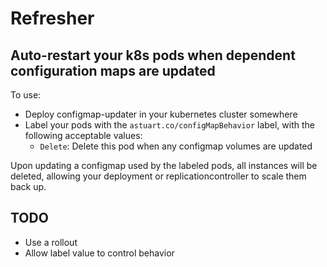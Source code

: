 # Refresher
## Auto-restart your k8s pods when dependent configuration maps are updated

To use:

- Deploy configmap-updater in your kubernetes cluster somewhere
- Label your pods with the `astuart.co/configMapBehavior` label, with the following acceptable values:
  - `Delete`: Delete this pod when any configmap volumes are updated

Upon updating a configmap used by the labeled pods, all instances will be
deleted, allowing your deployment or replicationcontroller to scale them back
up.

## TODO

- Use a rollout
- Allow label value to control behavior
